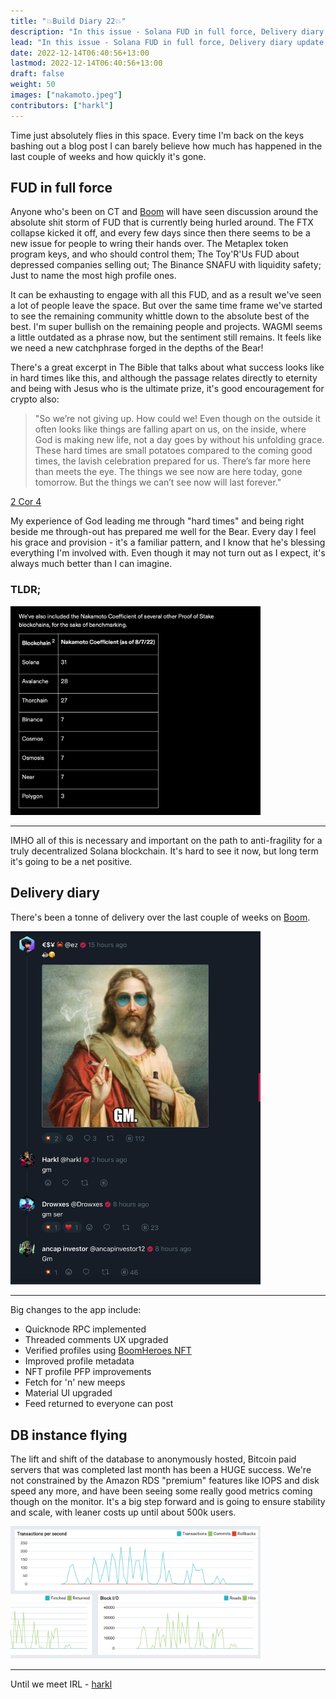 ```yaml
---
title: "💥Build Diary 22💥"
description: "In this issue - Solana FUD in full force, Delivery diary update, New database report card"
lead: "In this issue - Solana FUD in full force, Delivery diary update, New database report card"
date: 2022-12-14T06:40:56+13:00
lastmod: 2022-12-14T06:40:56+13:00
draft: false
weight: 50
images: ["nakamoto.jpeg"]
contributors: ["harkl"]
---
```


Time just absolutely flies in this space. Every time I'm back on the keys bashing out a blog post I can barely believe how much has happened in the last couple of weeks and how quickly it's gone.

## FUD in full force

Anyone who's been on CT and [Boom](https://boom.army) will have seen discussion around the absolute shit storm of FUD that is currently being hurled around. The FTX collapse kicked it off, and every few days since then there seems to be a new issue for people to wring their hands over. The Metaplex token program keys, and who should control them; The Toy'R'Us FUD about depressed companies selling out; The Binance SNAFU with liquidity safety; Just to name the most high profile ones.

It can be exhausting to engage with all this FUD, and as a result we've seen a lot of people leave the space. But over the same time frame we've started to see the remaining community whittle down to the absolute best of the best. I'm super bullish on the remaining people and projects. WAGMI seems a little outdated as a phrase now, but the sentiment still remains. It feels like we need a new catchphrase forged in the depths of the Bear!

There's a great excerpt in The Bible that talks about what success looks like in hard times like this, and although the passage relates directly to eternity and being with Jesus who is the ultimate prize, it's good encouragement for crypto also:

> "So we’re not giving up. How could we! Even though on the outside it often looks like things are falling apart on us, on the inside, where God is making new life, not a day goes by without his unfolding grace. These hard times are small potatoes compared to the coming good times, the lavish celebration prepared for us. There’s far more here than meets the eye. The things we see now are here today, gone tomorrow. But the things we can’t see now will last forever."

[2 Cor 4](https://www.biblegateway.com/passage/?search=2%20Corinthians%204%3A17-18&version=MSG)

My experience of God leading me through "hard times" and being right beside me through-out has prepared me well for the Bear. Every day I feel his grace and provision - it's a familiar pattern, and I know that he's blessing everything I'm involved with. Even though it may not turn out as I expect, it's always much better than I can imagine.

### TLDR;

<img src="naka2.jpeg" alt="Solana Nakamoto Co-efficient" width="400"/>

<hr>

IMHO all of this is necessary and important on the path to anti-fragility for a truly decentralized Solana blockchain. It's hard to see it now, but long term it's going to be a net positive.

## Delivery diary

There's been a tonne of delivery over the last couple of weeks on [Boom](https://boom.army).

<img src="gm.png" alt="Threaded comments on Boom" width="400"/>

<hr>

Big changes to the app include:

- Quicknode RPC implemented
- Threaded comments UX upgraded
- Verified profiles using [BoomHeroes NFT](https://www.tensor.trade/trade/boomheroes)
- Improved profile metadata
- NFT profile PFP improvements
- Fetch for 'n' new meeps
- Material UI upgraded
- Feed returned to everyone can post

## DB instance flying

The lift and shift of the database to anonymously hosted, Bitcoin paid servers that was completed last month has been a HUGE success. We're not constrained by the Amazon RDS "premium" features like IOPS and disk speed any more, and have been seeing some really good metrics coming though on the monitor. It's a big step forward and is going to ensure stability and scale, with leaner costs up until about 500k users.

<img src="db.png" alt="DB metrics" width="400"/>

<hr>

Until we meet IRL - [harkl](https://boom.army/#/social.boom.army/a/110693550018915728)
